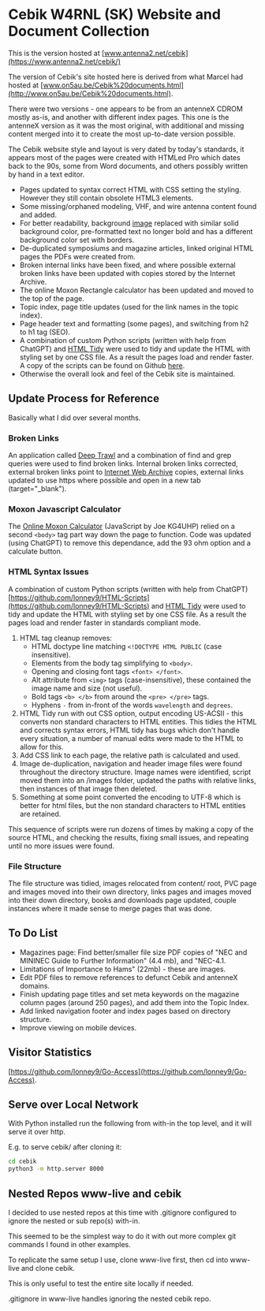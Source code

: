 # Cebik W4RNL (SK) Website and Document Collection

This is the version hosted at [www.antenna2.net/cebik](https://www.antenna2.net/cebik/)

The version of Cebik's site hosted here is derived from what Marcel had hosted at [www.on5au.be/Cebik%20documents.html](http://www.on5au.be/Cebik%20documents.html).

There were two versions - one appears to be from an antenneX CDROM mostly as-is, and another with different index pages. This one is the antenneX version as it was the most original, with additional and missing content merged into it to create the most up-to-date version possible.

The Cebik website style and layout is very dated by today's standards, it appears most of the pages were created with HTMLed Pro which dates back to the 90s, some from Word documents, and others possibly written by hand in a text editor.

- Pages updated to syntax correct HTML with CSS setting the styling. However they still contain obsolete HTML3 elements.
- Some missing/orphaned modeling, VHF, and wire antenna content found and added.
- For better readability, background [image](content/images/lightppr.gif) replaced with similar solid background color, pre-formatted text no longer bold and has a different background color set with borders.
- De-duplicated symposiums and magazine articles, linked original HTML pages the PDFs were created from.
- Broken internal links have been fixed, and where possible external broken links have been updated with copies stored by the Internet Archive.
- The online Moxon Rectangle calculator has been updated and moved to the top of the page.
- Topic index, page title updates (used for the link names in the topic index).
- Page header text and formatting (some pages), and switching from h2 to h1 tag (SEO).
- A combination of custom Python scripts (written with help from ChatGPT) and [HTML Tidy](https://www.html-tidy.org/) were used to tidy and update the HTML with styling set by one CSS file. As a result the pages load and render faster. A copy of the scripts can be found on Github [here](https://github.com/lonney9/HTML-Scripts).
- Otherwise the overall look and feel of the Cebik site is maintained.

## Update Process for Reference

Basically what I did over several months.

### Broken Links

An application called [Deep Trawl](https://sites.google.com/view/deeptrawl) and a combination of find and grep queries were used to find broken links. Internal broken links corrected, external broken links point to [Internet Web Archive](https://www.archive.org/) copies, external links updated to use https where possible and open in a new tab (target="_blank").

### Moxon Javascript Calculator

The [Online Moxon Calculator](content/moxon/moxpage.html#L105) (JavaScript by Joe KG4UHP) relied on a second `<body>` tag part way down the page to function. Code was updated (using ChatGPT) to remove this dependance, add the 93 ohm option and a calculate button.

### HTML Syntax Issues

A combination of custom Python scripts (written with help from ChatGPT) [https://github.com/lonney9/HTML-Scripts](https://github.com/lonney9/HTML-Scripts) and [HTML Tidy](https://www.html-tidy.org/) were used to tidy and update the HTML with styling set by one CSS file. As a result the pages load and render faster in standards compliant mode.

1. HTML tag cleanup removes:
   - HTML doctype line matching `<!DOCTYPE HTML PUBLIC` (case insensitive).
   - Elements from the body tag simplifying to `<body>`.
   - Opening and closing font tags `<font> </font>`.
   - Alt attribute from `<img>` tags (case-insensitive), these contained the image name and size (not useful).
   - Bold tags `<b> </b>` from around the `<pre> </pre>` tags.
   - Hyphens `-` from in-front of the words `wavelength` and `degrees`.
2. HTML Tidy run with out CSS option, output encoding US-ACSII - this converts non standard characters to HTML entities. This tidies the HTML and corrects syntax errors, HTML tidy has bugs which don't handle every situation, a number of manual edits were made to the HTML to allow for this.
3. Add CSS link to each page, the relative path is calculated and used.
4. Image de-duplication, navigation and header image files were found throughout the directory structure. Image names were identified, script moved them into an /images folder, updated the paths with relative links, then instances of that image then deleted.
5. Something at some point converted the encoding to UTF-8 which is better for html files, but the non standard characters to HTML entities are retained.

This sequence of scripts were run dozens of times by making a copy of the source HTML, and checking the results, fixing small issues, and repeating until no more issues were found.

### File Structure

The file structure was tidied, images relocated from content/ root, PVC page and images moved into their own directory, links pages and images moved into their down directory, books and downloads page updated, couple instances where it made sense to merge pages that was done.

## To Do List

- Magazines page: Find better/smaller file size PDF copies of "NEC and MININEC Guide to Further Information" (4.4 mb), and "NEC-4.1.
- Limitations of Importance to Hams" (22mb) - these are images.
- Edit PDF files to remove references to defunct Cebik and antenneX domains.
- Finish updating page titles and set meta keywords on the magazine column pages (around 250 pages), and add them into the Topic Index.
- Add linked navigation footer and index pages based on directory structure.
- Improve viewing on mobile devices.

## Visitor Statistics

[https://github.com/lonney9/Go-Access](https://github.com/lonney9/Go-Access).

## Serve over Local Network

With Python installed run the following from with-in the top level, and it will serve it over http.

E.g. to serve cebik/ after cloning it:

```bash
cd cebik
python3 -m http.server 8000
```

## Nested Repos www-live and cebik

I decided to use nested repos at this time with .gitignore configured to ignore the nested or sub repo(s) with-in.

This seemed to be the simplest way to do it with out more complex git commands I found in other examples.

To replicate the same setup I use, clone www-live first, then cd into www-live and clone cebik.

This is only useful to test the entire site locally if needed.

.gitignore in www-live handles ignoring the nested cebik repo.
